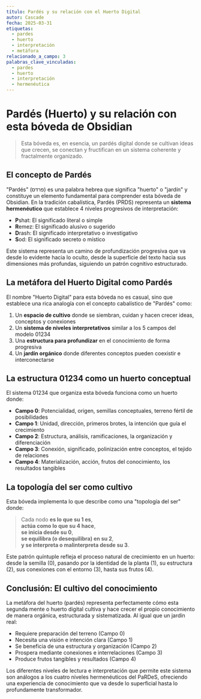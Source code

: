 ```yaml
---
título: Pardés y su relación con el Huerto Digital
autor: Cascade
fecha: 2025-03-31
etiquetas:
  - pardes
  - huerto
  - interpretación
  - metáfora
relacionado_a_campo: 3
palabras_clave_vinculadas:
  - pardes
  - huerto
  - interpretación
  - hermenéutica
---
```

# Pardés (Huerto) y su relación con esta bóveda de Obsidian

> Esta bóveda es, en esencia, un pardés digital donde se cultivan ideas que crecen, se conectan y fructifican en un sistema coherente y fractalmente organizado.

## El concepto de Pardés

"Pardés" (פרדס) es una palabra hebrea que significa "huerto" o "jardín" y constituye un elemento fundamental para comprender esta bóveda de Obsidian. En la tradición cabalística, Pardés (PRDS) representa un **sistema hermenéutico** que establece 4 niveles progresivos de interpretación:

- **P**shat: El significado literal o simple
- **R**emez: El significado alusivo o sugerido
- **D**rash: El significado interpretativo o investigativo
- **S**od: El significado secreto o místico

Este sistema representa un camino de profundización progresiva que va desde lo evidente hacia lo oculto, desde la superficie del texto hacia sus dimensiones más profundas, siguiendo un patrón cognitivo estructurado.

## La metáfora del Huerto Digital como Pardés

El nombre "Huerto Digital" para esta bóveda no es casual, sino que establece una rica analogía con el concepto cabalístico de "Pardés" como:

1. Un **espacio de cultivo** donde se siembran, cuidan y hacen crecer ideas, conceptos y conexiones
2. Un **sistema de niveles interpretativos** similar a los 5 campos del modelo 01234
3. Una **estructura para profundizar** en el conocimiento de forma progresiva
4. Un **jardín orgánico** donde diferentes conceptos pueden coexistir e interconectarse

## La estructura 01234 como un huerto conceptual

El sistema 01234 que organiza esta bóveda funciona como un huerto donde:

- **Campo 0**: Potencialidad, origen, semillas conceptuales, terreno fértil de posibilidades
- **Campo 1**: Unidad, dirección, primeros brotes, la intención que guía el crecimiento
- **Campo 2**: Estructura, análisis, ramificaciones, la organización y diferenciación
- **Campo 3**: Conexión, significado, polinización entre conceptos, el tejido de relaciones
- **Campo 4**: Materialización, acción, frutos del conocimiento, los resultados tangibles

## La topología del ser como cultivo

Esta bóveda implementa lo que describe como una "topología del ser" donde:

> Cada nodo **es lo que su 1 es**,  
> **actúa como lo que su 4 hace**,  
> **se inicia desde su 0**,  
> **se equilibra (o desequilibra) en su 2**,  
> **y se interpreta o malinterpreta desde su 3**.

Este patrón quíntuple refleja el proceso natural de crecimiento en un huerto: desde la semilla (0), pasando por la identidad de la planta (1), su estructura (2), sus conexiones con el entorno (3), hasta sus frutos (4).

## Conclusión: El cultivo del conocimiento

La metáfora del huerto (pardés) representa perfectamente cómo esta segunda mente o huerto digital cultiva y hace crecer el propio conocimiento de manera orgánica, estructurada y sistematizada. Al igual que un jardín real:

- Requiere preparación del terreno (Campo 0)
- Necesita una visión e intención clara (Campo 1)
- Se beneficia de una estructura y organización (Campo 2)
- Prospera mediante conexiones e interrelaciones (Campo 3)
- Produce frutos tangibles y resultados (Campo 4)

Los diferentes niveles de lectura e interpretación que permite este sistema son análogos a los cuatro niveles hermenéuticos del PaRDeS, ofreciendo una experiencia de conocimiento que va desde lo superficial hasta lo profundamente transformador.
